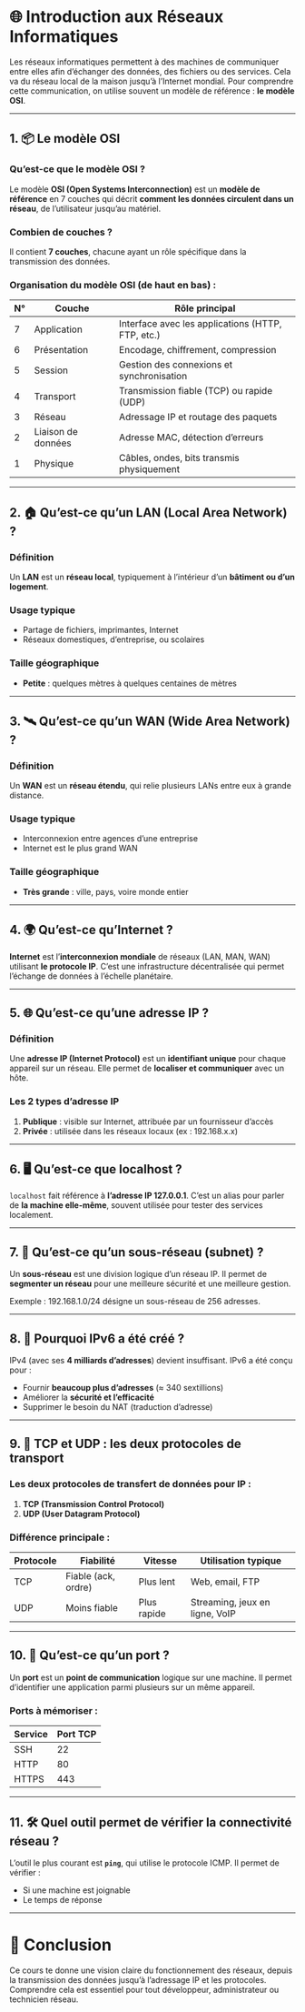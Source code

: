 # 🌐 Introduction aux Réseaux Informatiques

Les réseaux informatiques permettent à des machines de communiquer entre elles afin d’échanger des données, des fichiers ou des services. Cela va du réseau local de la maison jusqu’à l’Internet mondial. Pour comprendre cette communication, on utilise souvent un modèle de référence : **le modèle OSI**.

---

## 1. 📦 Le modèle OSI

### Qu’est-ce que le modèle OSI ?

Le modèle **OSI (Open Systems Interconnection)** est un **modèle de référence** en 7 couches qui décrit **comment les données circulent dans un réseau**, de l’utilisateur jusqu’au matériel.

### Combien de couches ?

Il contient **7 couches**, chacune ayant un rôle spécifique dans la transmission des données.

### Organisation du modèle OSI (de haut en bas) :

| N° | Couche             | Rôle principal                                    |
| -- | ------------------ | ------------------------------------------------- |
| 7  | Application        | Interface avec les applications (HTTP, FTP, etc.) |
| 6  | Présentation       | Encodage, chiffrement, compression                |
| 5  | Session            | Gestion des connexions et synchronisation         |
| 4  | Transport          | Transmission fiable (TCP) ou rapide (UDP)         |
| 3  | Réseau             | Adressage IP et routage des paquets               |
| 2  | Liaison de données | Adresse MAC, détection d’erreurs                  |
| 1  | Physique           | Câbles, ondes, bits transmis physiquement         |

---

## 2. 🏠 Qu’est-ce qu’un LAN (Local Area Network) ?

### Définition

Un **LAN** est un **réseau local**, typiquement à l’intérieur d’un **bâtiment ou d’un logement**.

### Usage typique

* Partage de fichiers, imprimantes, Internet
* Réseaux domestiques, d’entreprise, ou scolaires

### Taille géographique

* **Petite** : quelques mètres à quelques centaines de mètres

---

## 3. 🛰️ Qu’est-ce qu’un WAN (Wide Area Network) ?

### Définition

Un **WAN** est un **réseau étendu**, qui relie plusieurs LANs entre eux à grande distance.

### Usage typique

* Interconnexion entre agences d’une entreprise
* Internet est le plus grand WAN

### Taille géographique

* **Très grande** : ville, pays, voire monde entier

---

## 4. 🌍 Qu’est-ce qu’Internet ?

**Internet** est l’**interconnexion mondiale** de réseaux (LAN, MAN, WAN) utilisant **le protocole IP**. C’est une infrastructure décentralisée qui permet l’échange de données à l’échelle planétaire.

---

## 5. 🌐 Qu’est-ce qu’une adresse IP ?

### Définition

Une **adresse IP (Internet Protocol)** est un **identifiant unique** pour chaque appareil sur un réseau. Elle permet de **localiser et communiquer** avec un hôte.

### Les 2 types d’adresse IP

1. **Publique** : visible sur Internet, attribuée par un fournisseur d’accès
2. **Privée** : utilisée dans les réseaux locaux (ex : 192.168.x.x)

---

## 6. 🖥️ Qu’est-ce que localhost ?

`localhost` fait référence à **l’adresse IP 127.0.0.1**. C’est un alias pour parler de **la machine elle-même**, souvent utilisée pour tester des services localement.

---

## 7. 🧩 Qu’est-ce qu’un sous-réseau (subnet) ?

Un **sous-réseau** est une division logique d’un réseau IP. Il permet de **segmenter un réseau** pour une meilleure sécurité et une meilleure gestion.

Exemple : 192.168.1.0/24 désigne un sous-réseau de 256 adresses.

---

## 8. 🧮 Pourquoi IPv6 a été créé ?

IPv4 (avec ses **4 milliards d’adresses**) devient insuffisant. IPv6 a été conçu pour :

* Fournir **beaucoup plus d’adresses** (≈ 340 sextillions)
* Améliorer la **sécurité et l’efficacité**
* Supprimer le besoin du NAT (traduction d’adresse)

---

## 9. 📡 TCP et UDP : les deux protocoles de transport

### Les deux protocoles de transfert de données pour IP :

1. **TCP (Transmission Control Protocol)**
2. **UDP (User Datagram Protocol)**

### Différence principale :

| Protocole | Fiabilité           | Vitesse     | Utilisation typique            |
| --------- | ------------------- | ----------- | ------------------------------ |
| TCP       | Fiable (ack, ordre) | Plus lent   | Web, email, FTP                |
| UDP       | Moins fiable        | Plus rapide | Streaming, jeux en ligne, VoIP |

---

## 10. 🧱 Qu’est-ce qu’un port ?

Un **port** est un **point de communication** logique sur une machine. Il permet d’identifier une application parmi plusieurs sur un même appareil.

### Ports à mémoriser :

| Service | Port TCP |
| ------- | -------- |
| SSH     | 22       |
| HTTP    | 80       |
| HTTPS   | 443      |

---

## 11. 🛠️ Quel outil permet de vérifier la connectivité réseau ?

L’outil le plus courant est **`ping`**, qui utilise le protocole ICMP. Il permet de vérifier :

* Si une machine est joignable
* Le temps de réponse

---

# 📌 Conclusion

Ce cours te donne une vision claire du fonctionnement des réseaux, depuis la transmission des données jusqu’à l’adressage IP et les protocoles. Comprendre cela est essentiel pour tout développeur, administrateur ou technicien réseau.
